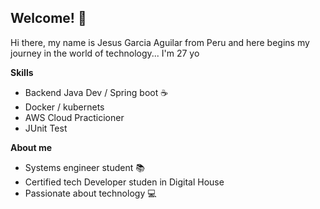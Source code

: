 ## Welcome! 👋

Hi there, my name is Jesus Garcia Aguilar from Peru and here begins my journey in the world of technology... I'm 27 yo

**Skills**
- Backend Java Dev / Spring boot ☕
- Docker / kubernets
- AWS Cloud Practicioner
- JUnit Test

**About me**
- Systems engineer student 📚
- Certified tech Developer studen in Digital House
- Passionate about technology 💻

<!--
**jesus-car/jesus-car** is a ✨ _special_ ✨ repository because its `README.md` (this file) appears on your GitHub profile.

Here are some ideas to get you started:

- 🔭 I’m currently working on ...
- 🌱 I’m currently learning ...
- 👯 I’m looking to collaborate on ...
- 🤔 I’m looking for help with ...
- 💬 Ask me about ...
- 📫 How to reach me: ...
- 😄 Pronouns: ...
- ⚡ Fun fact: ...
-->
